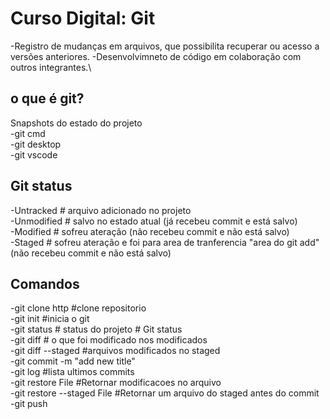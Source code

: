 # Curso Digital: Git
-Registro de mudanças em arquivos, que possibilita recuperar ou acesso a versões anteriores.
-Desenvolvimneto de código em colaboração com outros integrantes.\
## o que é git?
Snapshots do estado do projeto\
-git cmd\
-git desktop\
-git vscode
## Git status
-Untracked # arquivo adicionado no projeto\
-Unmodified # salvo no estado atual (já recebeu commit e está salvo)\
-Modified # sofreu ateração (não recebeu commit e não está salvo)\
-Staged # sofreu ateração e foi para area de tranferencia "area do git add" (não recebeu commit e não está salvo)
## Comandos
-git clone http #clone repositorio\
-git init #inicia o git\
-git status # status do projeto # Git status\
-git diff # o que foi modificado nos modificados\
-git diff --staged #arquivos modificados no staged\
-git commit -m "add new title"\
-git log #lista ultimos commits\
-git restore  File #Retornar modificacoes no arquivo\
-git restore --staged File #Retornar um arquivo do staged antes do commit\
-git push